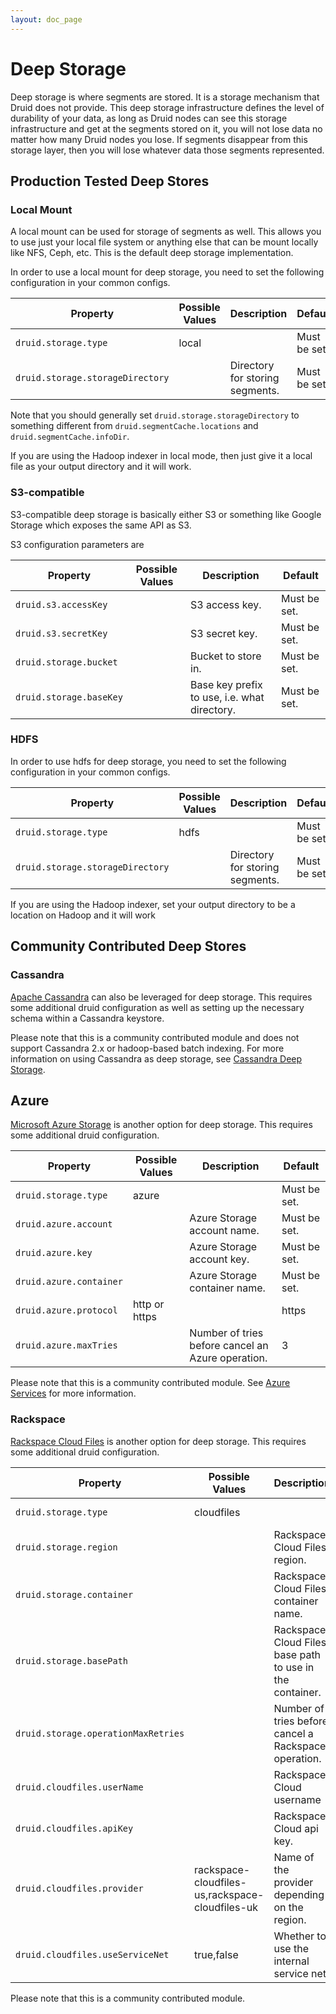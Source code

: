 ```yaml
---
layout: doc_page
---
```

# Deep Storage
Deep storage is where segments are stored.  It is a storage mechanism that Druid does not provide.  This deep storage infrastructure defines the level of durability of your data, as long as Druid nodes can see this storage infrastructure and get at the segments stored on it, you will not lose data no matter how many Druid nodes you lose.  If segments disappear from this storage layer, then you will lose whatever data those segments represented.

## Production Tested Deep Stores

### Local Mount

A local mount can be used for storage of segments as well.  This allows you to use just your local file system or anything else that can be mount locally like NFS, Ceph, etc.  This is the default deep storage implementation.

In order to use a local mount for deep storage, you need to set the following configuration in your common configs.

|Property|Possible Values|Description|Default|
|--------|---------------|-----------|-------|
|`druid.storage.type`|local||Must be set.|
|`druid.storage.storageDirectory`||Directory for storing segments.|Must be set.|

Note that you should generally set `druid.storage.storageDirectory` to something different from `druid.segmentCache.locations` and `druid.segmentCache.infoDir`.

If you are using the Hadoop indexer in local mode, then just give it a local file as your output directory and it will work.


### S3-compatible

S3-compatible deep storage is basically either S3 or something like Google Storage which exposes the same API as S3.

S3 configuration parameters are


|Property|Possible Values|Description|Default|
|--------|---------------|-----------|-------|
|`druid.s3.accessKey`||S3 access key.|Must be set.|
|`druid.s3.secretKey`||S3 secret key.|Must be set.|
|`druid.storage.bucket`||Bucket to store in.|Must be set.|
|`druid.storage.baseKey`||Base key prefix to use, i.e. what directory.|Must be set.|

### HDFS

In order to use hdfs for deep storage, you need to set the following configuration in your common configs.

|Property|Possible Values|Description|Default|
|--------|---------------|-----------|-------|
|`druid.storage.type`|hdfs||Must be set.|
|`druid.storage.storageDirectory`||Directory for storing segments.|Must be set.|

If you are using the Hadoop indexer, set your output directory to be a location on Hadoop and it will work

## Community Contributed Deep Stores

### Cassandra

[Apache Cassandra](http://www.datastax.com/what-we-offer/products-services/datastax-enterprise/apache-cassandra) can also be leveraged for deep storage.  This requires some additional druid configuration as well as setting up the necessary schema within a Cassandra keystore.

Please note that this is a community contributed module and does not support Cassandra 2.x or hadoop-based batch indexing. For more information on using Cassandra as deep storage, see [Cassandra Deep Storage](../dependencies/cassandra-deep-storage.html).

## Azure

[Microsoft Azure Storage](http://azure.microsoft.com/en-us/services/storage/) is another option for deep storage. This requires some additional druid configuration.

|Property|Possible Values|Description|Default|
|--------|---------------|-----------|-------|
|`druid.storage.type`|azure||Must be set.|
|`druid.azure.account`||Azure Storage account name.|Must be set.|
|`druid.azure.key`||Azure Storage account key.|Must be set.|
|`druid.azure.container`||Azure Storage container name.|Must be set.|
|`druid.azure.protocol`|http or https||https|
|`druid.azure.maxTries`||Number of tries before cancel an Azure operation.|3|

Please note that this is a community contributed module. See [Azure Services](http://azure.microsoft.com/en-us/pricing/free-trial/) for more information.

### Rackspace

[Rackspace Cloud Files](http://www.rackspace.com/cloud/files/) is another option for deep storage. This requires some additional druid configuration.

|Property|Possible Values|Description|Default|
|--------|---------------|-----------|-------|
|`druid.storage.type`|cloudfiles||Must be set.|
|`druid.storage.region`||Rackspace Cloud Files region.|Must be set.|
|`druid.storage.container`||Rackspace Cloud Files container name.|Must be set.|
|`druid.storage.basePath`||Rackspace Cloud Files base path to use in the container.|Must be set.|
|`druid.storage.operationMaxRetries`||Number of tries before cancel a Rackspace operation.|10|
|`druid.cloudfiles.userName`||Rackspace Cloud username|Must be set.|
|`druid.cloudfiles.apiKey`||Rackspace Cloud api key.|Must be set.|
|`druid.cloudfiles.provider`|rackspace-cloudfiles-us,rackspace-cloudfiles-uk|Name of the provider depending on the region.|Must be set.|
|`druid.cloudfiles.useServiceNet`|true,false|Whether to use the internal service net.|true|

Please note that this is a community contributed module.
